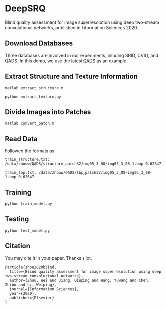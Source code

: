 # DeepSRQ

Blind quality assessment for image superresolution using deep two-stream convolutional networks, published in Information Sciences 2020.

## Download Databases
Three databases are involved in our experiments, inluding SRID, CVIU, and QADS. In this demo, we use the latest [QADS](http://www.vista.ac.cn/super-resolution/) as an example.

## Extract Structure and Texture Information
```
matlab extract_structure.m
```
```
python extract_texture.py
```

## Divide Images into Patches
```
matlab convert_patch.m
```

## Read Data
Followed the formats as:

```
train_structure.txt: /data/zhouw/QADS/structure_patch32/img05_3_08/img05_3_08-1.bmp 0.62647

train_lbp.txt: /data/zhouw/QADS/lbp_patch32/img05_3_08/img05_3_08-1.bmp 0.62647
```

## Training
```
python train_model.py
```

## Testing
```
python test_model.py
```

## Citation
You may cite it in your paper. Thanks a lot.

```
@article{zhou2020blind,
  title={Blind quality assessment for image superresolution using deep two-stream convolutional networks},
  author={Zhou, Wei and Jiang, Qiuping and Wang, Yuwang and Chen, Zhibo and Li, Weiping},
  journal={Information Sciences},
  year={2020},
  publisher={Elsevier}
}
```


